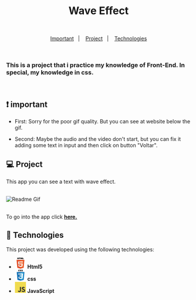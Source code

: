  <h1 align="center"><strong>Wave Effect</strong></h1>

<br>
<p align="center">
  <a href="#heavy_exclamation_mark-important">Important</a>&nbsp;&nbsp;&nbsp;|&nbsp;&nbsp;&nbsp;
  <a href="#-project">Project</a>&nbsp;&nbsp;&nbsp;|&nbsp;&nbsp;&nbsp;
  <a href="#-technologies">Technologies</a>
</p>

<br>

### This is a project that i practice my knowledge of Front-End. In special, my knowledge in css.

<br>

## :heavy_exclamation_mark: important

- <p>First: Sorry for the poor gif quality. But you can see at website below the gif.</p>
- <p>Second: Maybe the audio and the video don't start, but you can fix it adding some text in input and then click on button "Voltar".</p>

## 💻 Project


<p>This app you can see a text with wave effect.</p>

<br>
<img src="./Assets/Images/Readme.gif" alt="Readme Gif">
<br>
<br>
<p>To go into the app click <strong><a href="https://wave-effect-wesley.netlify.app/">here.</a></strong></p>

## 🚀 Technologies

This project was developed using the following technologies:

- <img height="30" src="https://raw.githubusercontent.com/github/explore/80688e429a7d4ef2fca1e82350fe8e3517d3494d/topics/html/html.png"> **Html5**
- <img height="30" src="https://raw.githubusercontent.com/github/explore/80688e429a7d4ef2fca1e82350fe8e3517d3494d/topics/css/css.png"> **css**
- <img height="30" src="https://raw.githubusercontent.com/github/explore/80688e429a7d4ef2fca1e82350fe8e3517d3494d/topics/javascript/javascript.png">  **JavaScript**
